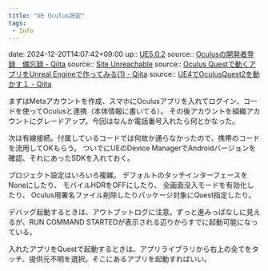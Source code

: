 ```yaml
---
title: "UE Oculus設定"
tags:
 - Info
---
```


date: 2024-12-20T14:07:42+09:00
up:: [UE5.0.2](../Bar/App/UE5.0.2.md)
source:: [Oculusの開発者登録　備忘録 - Qiita](https://qiita.com/nekoharuyuki/items/79c2c4fa6bf88d11b108)
source:: [Site Unreachable](https://developer.oculus.com/documentation/unreal/unreal-quick-start-guide-quest/)
source:: [Oculus Questで動くアプリをUnreal Engineで作ってみる(1) - Qiita](https://qiita.com/Azarashi-Tech/items/f69af9b496694e01c502#%E5%8F%82%E8%80%83%E3%81%AB%E3%81%97%E3%81%9F%E5%8B%95%E7%94%BB)
source:: [UE4でOculusQuest2を動かす１ - Qiita](https://qiita.com/HnniTns/items/57e1c9ade062d85a8972)

まずはMetaアカウントを作成、スマホにOculusアプリを入れてログイン、コードを使ってOculusと連携（本体情報に書いてる）。
その後アカウントを組織アカウントにグレードアップ。今回はなんか電話番号入れたら何とかなった。

次は有線接続。付属しているコードでは何故か通らなかったので、携帯のコードを流用してOKもらう。
ついでにUEのDevice ManagerでAndroidバージョンを確認、それにあったSDKを入れておく。

プロジェクト設定はいろいろ複雑。
デフォルトのタッチインターフェースをNoneにしたり、
モバイルHDRをOFFにしたり、
全画面没入モードを有効化したり、
Oculus用署名ファイル削除したりパッケージ対象にQuest指定したり。

デバッグ起動するときは、アウトプットログに注意。ずっと進みっぱなしに見えるが、RUN COMMAND STARTEDが表示される辺りからすでに起動可能になっている。

入れたアプリをQuestで起動するときは、アプリライブラリから右上の全てをタッチ、提供元不明を選択。そこにあるアプリを起動すればいい。
